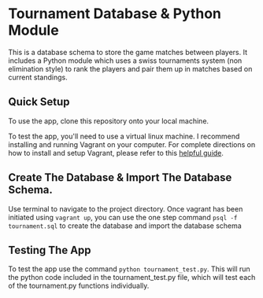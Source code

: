 # Tournament Database & Python Module

This is a database schema to store the game matches between players.  It includes a Python module which uses a swiss tournaments system (non elimination style) to rank the players and pair them up in matches based on current standings.

## Quick Setup

To use the app, clone this repository onto your local machine.

To test the app, you'll need to use a virtual linux machine.  I recommend installing and running Vagrant on your computer.  For complete directions on how to install and setup Vagrant, please refer to this [helpful guide](https://www.udacity.com/wiki/ud197/install-vagrant).

## Create The Database & Import The Database Schema.

Use terminal to navigate to the project directory.  Once vagrant has been initiated using `vagrant up`, you can use the one step command `psql -f tournament.sql` to create the database and import the database schema

## Testing The App

To test the app use the command `python tournament_test.py`.  This will run the python code included in the tournament_test.py file, which will test each of the tournament.py functions individually.